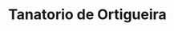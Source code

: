 ---
title: "Tanatorio de Ortigueira"
url: /ortigueira/tanatorio-de-ortigueira/
shop: directores de funerarias
---